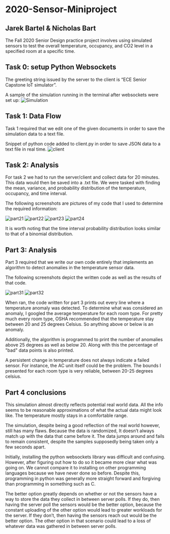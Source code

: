 # 2020-Sensor-Miniproject
## Jarek Bartel & Nicholas Bart

The Fall 2020 Senior Design practice project involves using simulated sensors to test the overall temperature, occupancy, and CO2 level in a specified room at a specific time. 

## Task 0: setup Python Websockets

The greeting string issued by the server to the client is “ECE Senior Capstone IoT simulator”.

A sample of the simulation running in the terminal after websockets were set up:
![Simulation](https://github.com/jarekab/images/blob/master/Screen%20Shot%202020-09-11%20at%2014.25.55.png)

## Task 1: Data Flow

Task 1 required that we edit one of the given documents in order to save the simulation data to a text file.

Snippet of python code added to client.py in order to save JSON data to a text file in real time.
![client](https://github.com/jarekab/images/blob/master/Screen%20Shot%202020-09-16%20at%2019.26.55.png)

## Task 2: Analysis

For task 2 we had to run the server/client and collect data for 20 minutes. This data would then be saved into a .txt file.
We were tasked with finding the mean, variance, and probability distribution of the temperature, occupancy, and time interval.

The following screenshots are pictures of my code that I used to determine the required information:

![part21](https://github.com/jarekab/images/blob/master/part2-1.png)
![part22](https://github.com/jarekab/images/blob/master/part2-2.png)
![part23](https://github.com/jarekab/images/blob/master/part2-3.png)
![part24](https://github.com/jarekab/images/blob/master/part2-4.png)

It is worth noting that the time interval probability distribution looks similar to that of a binomial distribution.

## Part 3: Analysis

Part 3 required that we write our own code entirely that implements an algorithm to detect anomalies in the temperature sensor data.

The following screenshots depict the written code as well as the results of that code.

![part31](https://github.com/jarekab/images/blob/master/Screen%20Shot%202020-09-15%20at%2021.21.42.png)
![part32](https://github.com/jarekab/images/blob/master/Screen%20Shot%202020-09-15%20at%2021.21.50.png)

When ran, the code written for part 3 prints out every line where a temperature anomaly was detected.
To determine what was considered an anomaly, I googled the average temperature for each room type.
For pretty much every room type, OSHA recommended that the temperature stay between 20 and 25 degrees Celsius. So anything above or below is an anomaly.

Additionally, the algorithm is programmed to print the number of anomalies above 25 degrees as well as below 20. Along with this the percentage of "bad" data points is also printed.

A persistent change in temperature does not always indicate a failed sensor. For instance, the AC unit itself could be the problem. The bounds I presented for each room type is very reliable, between 20-25 degrees celsius.

## Part 4 conclusions

This simulation almost directly reflects potential real world data. All the info seems to be reasonable approximations of what the actual data might look like. The temperature mostly stays in a comfortable range.

The simulation, despite being a good reflection of the real world however, still has many flaws. Because the data is randomized, It doesn’t always match up with the data that came before it. The data jumps around and fails to remain consistent, despite the samples supposedly being taken only a few seconds apart. 


Initially, installing the python websockets library was difficult and confusing. However, after figuring out how to do so it became more clear what was going on. We cannot compare it to installing on other programming languages because we have never done so before. Despite this, programming in python was generally more straight forward and forgiving than programming in something such as C.

The better option greatly depends on whether or not the sensors have a way to store the data they collect in between server polls. If they do, then having the server poll the sensors would be the better option, because the constant uploading of the other option would lead to greater workloads for the server. If they don’t, then having the sensors reach out would be the better option. The other option in that scenario could lead to a loss of whatever data was gathered in between server polls.
